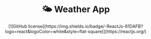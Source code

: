 <h1 align="center">🌤️ Weather App</h1>
<div align="center">
[![GitHub license](https://img.shields.io/badge/-ReactJs-61DAFB?logo=react&logoColor=white&style=flat-square)](https://reactjs.org/)
</div>
